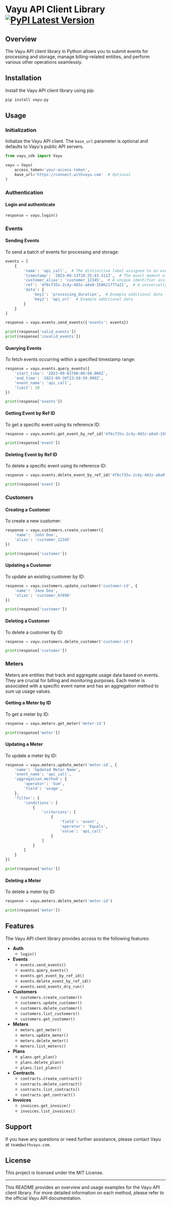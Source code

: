 # Vayu API Client Library [![PyPI Latest Version](https://img.shields.io/pypi/v/vayu-py.svg)](https://pypi.org/project/vayu-py/)

## Overview

The Vayu API client library in Python allows you to submit events for processing and storage, manage billing-related entities, and perform various other operations seamlessly.

## Installation

Install the Vayu API client library using pip:

```bash
pip install vayu-py
```

## Usage

### Initialization

Initialize the Vayu API client. The `base_url` parameter is optional and defaults to Vayu's public API servers.

```python
from vayu_sdk import Vayu

vayu = Vayu(
    access_token='your-access-token',
    base_url='https://connect.withvayu.com'  # Optional
)
```

### Authentication

#### Login and authenticate

```python
response = vayu.login()
```

### Events

#### Sending Events

To send a batch of events for processing and storage:

```python
events = [
    {
        'name': 'api_call',  # The distinctive label assigned to an event
        'timestamp': '2023-09-13T18:25:43.511Z',  # The exact moment of event occurrence in ISO 8601 format
        'customer_alias': 'customer_12345',  # A unique identifier assigned to each customer
        'ref': '4f6cf35x-2c4y-483z-a0a9-158621f77a21',  # A universally unique identifier for each event
        'data': {
            'key1': 'processing_duration',  # Example additional data
            'key2': 'api_url'  # Example additional data
        }
    }
]

response = vayu.events.send_events({'events': events})

print(response['valid_events'])
print(response['invalid_events'])
```

#### Querying Events

To fetch events occurring within a specified timestamp range:

```python
response = vayu.events.query_events({
    'start_time': '2023-09-01T00:00:00.000Z',
    'end_time': '2023-09-30T23:59:59.999Z',
    'event_name': 'api_call',
    'limit': 10
})

print(response['events'])
```

#### Getting Event by Ref ID

To get a specific event using its reference ID:

```python
response = vayu.events.get_event_by_ref_id('4f6cf35x-2c4y-483z-a0a9-158621f77a21')

print(response['event'])
```

#### Deleting Event by Ref ID

To delete a specific event using its reference ID:

```python
response = vayu.events.delete_event_by_ref_id('4f6cf35x-2c4y-483z-a0a9-158621f77a21')

print(response['event'])
```

### Customers

#### Creating a Customer

To create a new customer:

```python
response = vayu.customers.create_customer({
    'name': 'John Doe',
    'alias': 'customer_12345'
})

print(response['customer'])
```

#### Updating a Customer

To update an existing customer by ID:

```python
response = vayu.customers.update_customer('customer-id', {
    'name': 'Jane Doe',
    'alias': 'customer_67890'
})

print(response['customer'])
```

#### Deleting a Customer

To delete a customer by ID:

```python
response = vayu.customers.delete_customer('customer-id')

print(response['customer'])
```

### Meters

Meters are entities that track and aggregate usage data based on events. They are crucial for billing and monitoring purposes. Each meter is associated with a specific event name and has an aggregation method to sum up usage values.

#### Getting a Meter by ID

To get a meter by ID:

```python
response = vayu.meters.get_meter('meter-id')

print(response['meter'])
```

#### Updating a Meter

To update a meter by ID:

```python
response = vayu.meters.update_meter('meter-id', {
    'name': 'Updated Meter Name',
    'event_name': 'api_call',
    'aggregation_method': {
        'operator': 'Sum',
        'field': 'usage',
    },
    'filter': {
        'conditions': [
            {
                'criterions': [
                    {
                        'field': 'event',
                        'operator': 'Equals',
                        'value': 'api_call'
                    }
                ]
            }
        ]
    }
})

print(response['meter'])
```

#### Deleting a Meter

To delete a meter by ID:

```python
response = vayu.meters.delete_meter('meter-id')

print(response['meter'])
```

## Features

The Vayu API client library provides access to the following features:

- **Auth**
  - `login()`
- **Events**
  - `events.send_events()`
  - `events.query_events()`
  - `events.get_event_by_ref_id()`
  - `events.delete_event_by_ref_id()`
  - `events.send_events_dry_run()`
- **Customers**
  - `customers.create_customer()`
  - `customers.update_customer()`
  - `customers.delete_customer()`
  - `customers.list_customers()`
  - `customers.get_customer()`
- **Meters**
  - `meters.get_meter()`
  - `meters.update_meter()`
  - `meters.delete_meter()`
  - `meters.list_meters()`
- **Plans**
  - `plans.get_plan()`
  - `plans.delete_plan()`
  - `plans.list_plans()`
- **Contracts**
  - `contracts.create_contract()`
  - `contracts.delete_contract()`
  - `contracts.list_contracts()`
  - `contracts.get_contract()`
- **Invoices**
  - `invoices.get_invoice()`
  - `invoices.list_invoices()`

## Support

If you have any questions or need further assistance, please contact Vayu at `team@withvayu.com`.

## License

This project is licensed under the MIT License.

---

This README provides an overview and usage examples for the Vayu API client library. For more detailed information on each method, please refer to the official Vayu API documentation.